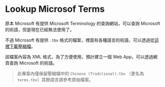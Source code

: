 # Lookup Microsof Terms

原本 Microsoft 有提供 Microsoft Terminology 的查詢網站，可以查詢 Microsoft 的術語，但是現在已經無法使用了。

不過 Microsoft 有提供 `.tbx` 格式的檔案，裡面有各種語言的術語，可以透過從[這裡下載壓縮檔](https://download.microsoft.com/download/b/2/d/b2db7a7c-8d33-47f3-b2c1-ee5e6445cf45/MicrosoftTermCollection.zip)。

該檔案內容為 XML 格式，為了方便使用，預計建立一個 Web App，可以透過網頁查詢 Microsoft 的術語。

> 此專案內僅保留壓縮檔中的 `Chinese (Traditional).tbx` （更名為 `terms.tbx`）其餘語言請參考原始檔案。
